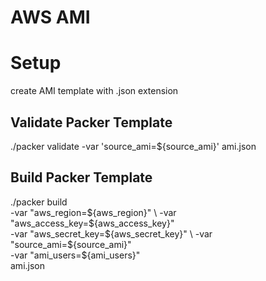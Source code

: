 # AWS AMI 

# Setup
create AMI template with .json extension

## Validate Packer Template
./packer validate -var 'source_ami=${source_ami}' ami.json

## Build Packer Template
 ./packer build \
            -var "aws_region=${aws_region}" \
            -var "aws_access_key=${aws_access_key}" \
            -var "aws_secret_key=${aws_secret_key}" \
            -var "source_ami=${source_ami}" \
            -var "ami_users=${ami_users}" \
             ami.json
